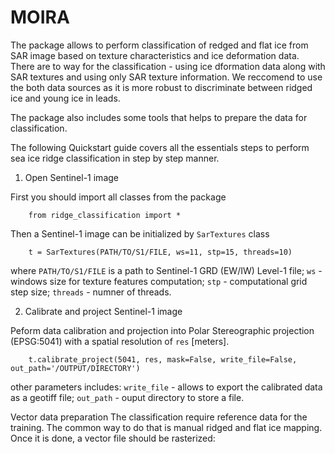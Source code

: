 # MOIRA

The package allows to perform classification of redged and flat ice from SAR image based on texture characteristics and ice deformation data.
There are to way for the classification - using ice dformation data along with SAR textures and using only SAR texture information. We reccomend to use the both data sources as it is more robust to discriminate between ridged ice and young ice in leads.

The package also includes some tools that helps to prepare the data for classification. 

The following Quickstart guide covers all the essentials steps to perform sea ice ridge classification in step by step manner.

1. Open Sentinel-1 image

First you should import all classes from the package
```
	from ridge_classification import *
```

Then a Sentinel-1 image can be initialized by `SarTextures` class

```
	t = SarTextures(PATH/TO/S1/FILE, ws=11, stp=15, threads=10)
```

where `PATH/TO/S1/FILE` is a path to Sentinel-1 GRD (EW/IW) Level-1 file; `ws` - windows size for texture features computation; `stp` - computational grid step size; `threads` - numner of threads.

2. Calibrate and project Sentinel-1 image

Peform data calibration and projection into Polar Stereographic projection (EPSG:5041) with a spatial resolution of `res` [meters].

```
	t.calibrate_project(5041, res, mask=False, write_file=False, out_path='/OUTPUT/DIRECTORY')	
```

other parameters includes: `write_file` - allows to export the calibrated data as a geotiff file; `out_path` - ouput directory to store a file. 

Vector data preparation
The classification require reference data for the training. The common way to do that is manual ridged and flat ice mapping. Once it is done, a vector file should be rasterized: